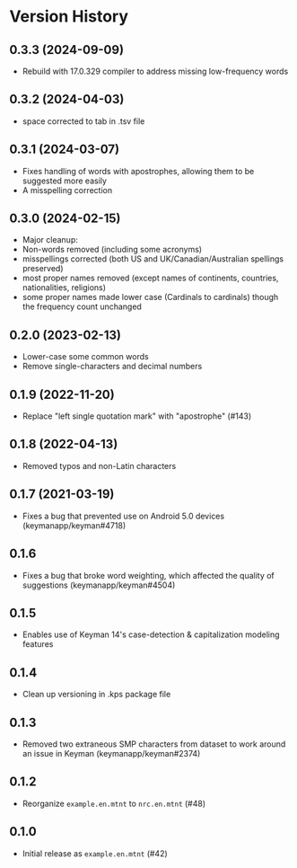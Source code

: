 # Version History

## 0.3.3 (2024-09-09)

* Rebuild with 17.0.329 compiler to address missing low-frequency words

## 0.3.2 (2024-04-03)

* space corrected to tab in .tsv file

## 0.3.1 (2024-03-07)

* Fixes handling of words with apostrophes, allowing them to be suggested more easily
* A misspelling correction

## 0.3.0 (2024-02-15)

* Major cleanup:
* Non-words removed (including some acronyms)
* misspellings corrected (both US and UK/Canadian/Australian spellings preserved)
* most proper names removed (except names of continents, countries, nationalities, religions)
* some proper names made lower case (Cardinals to cardinals) though the frequency count unchanged

## 0.2.0 (2023-02-13)

* Lower-case some common words
* Remove single-characters and decimal numbers

## 0.1.9 (2022-11-20)

* Replace "left single quotation mark" with "apostrophe" (#143)

## 0.1.8 (2022-04-13)

* Removed typos and non-Latin characters

## 0.1.7 (2021-03-19)

* Fixes a bug that prevented use on Android 5.0 devices (keymanapp/keyman#4718)

## 0.1.6

* Fixes a bug that broke word weighting, which affected the quality of suggestions (keymanapp/keyman#4504)

## 0.1.5

* Enables use of Keyman 14's case-detection & capitalization modeling features

## 0.1.4

* Clean up versioning in .kps package file

## 0.1.3

* Removed two extraneous SMP characters from dataset to work around an issue in Keyman (keymanapp/keyman#2374)

## 0.1.2

* Reorganize `example.en.mtnt` to `nrc.en.mtnt` (#48)

## 0.1.0

* Initial release as `example.en.mtnt` (#42)
